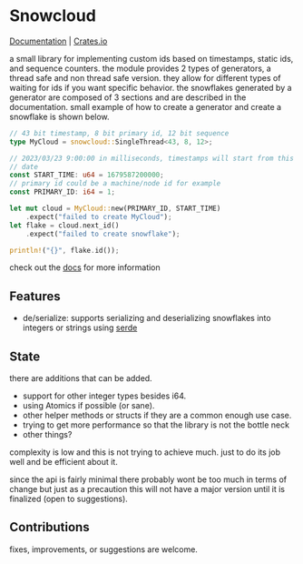 # Snowcloud

[Documentation](https://docs.rs/snowcloud/) | [Crates.io](https://crates.io/crates/snowcloud)

a small library for implementing custom ids based on timestamps, static ids, and sequence counters. the module provides 2 types of generators, a thread safe and non thread safe version. they allow for different types of waiting for ids if you want specific behavior. the snowflakes generated by a generator are composed of 3 sections and are described in the documentation. small example of how to create a generator and create a snowflake is shown below.

```rust
// 43 bit timestamp, 8 bit primary id, 12 bit sequence
type MyCloud = snowcloud::SingleThread<43, 8, 12>;

// 2023/03/23 9:00:00 in milliseconds, timestamps will start from this
// date
const START_TIME: u64 = 1679587200000;
// primary id could be a machine/node id for example
const PRIMARY_ID: i64 = 1;

let mut cloud = MyCloud::new(PRIMARY_ID, START_TIME)
    .expect("failed to create MyCloud");
let flake = cloud.next_id()
    .expect("failed to create snowflake");

println!("{}", flake.id());
```

check out the [docs](https://docs.rs/snowcloud) for more information

## Features

 - de/serialize: supports serializing and deserializing snowflakes into integers or strings using [serde](https://serde.rs)

## State

there are additions that can be added. 
 - support for other integer types besides i64.
 - using Atomics if possible (or sane).
 - other helper methods or structs if they are a common enough use case.
 - trying to get more performance so that the library is not the bottle neck
 - other things?

complexity is low and this is not trying to achieve much. just to do its job well and be efficient about it.

since the api is fairly minimal there probably wont be too much in terms of change but just as a precaution this will not have a major version until it is finalized (open to suggestions).

## Contributions

fixes, improvements, or suggestions are welcome.
